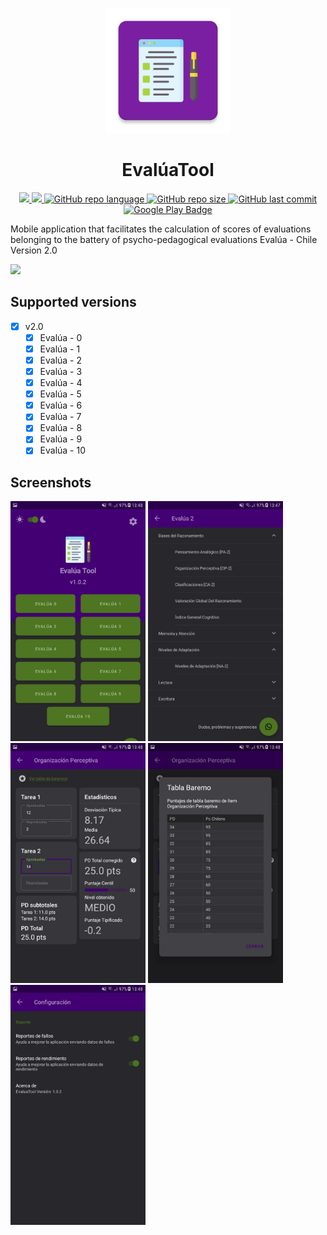 <p align="center">
  <img src="https://github.com/figonzal1/EvaluaTool/blob/main/app/src/main/ic_launcher-web.png" width="200" height="200">
</p>
<h1 align="center">EvalúaTool</h1>
<p align="center">
  
  <!--<a href="https://img.shields.io/github/v/release/figonzal1/EvaluaTool?color=orange&include_prereleases" alt="Version">
        <img alt="GitHub release" src="https://img.shields.io/github/v/release/figonzal1/EvaluaTool?color=orange&include_prereleases">
  </a>-->
  
  <a href="https://snyk.io/test/github/figonzal1/EvaluaTool?targetFile=app/build.gradle" alt="Snyk">
        <img src="https://snyk.io/test/github/figonzal1/EvaluaTool/badge.svg?targetFile=app/build.gradle" />
  </a>
  
  <a href="https://www.codefactor.io/repository/github/figonzal1/evaluatool" alt="CodeFactor">
        <img src="https://www.codefactor.io/repository/github/figonzal1/evaluatool/badge" />
  </a>
  
  <a href="https://img.shields.io/github/languages/top/figonzal1/EvaluaTool?color=orange" alt="Top Language">
        <img alt="GitHub repo language" src="https://img.shields.io/github/languages/top/figonzal1/EvaluaTool?color=orange">
  </a>
  
  <a href="https://img.shields.io/github/repo-size/figonzal1/EvaluaTool" alt="GitHub repo size">
        <img alt="GitHub repo size" src="https://img.shields.io/github/repo-size/figonzal1/EvaluaTool">
  </a>
  
  <a href="https://img.shields.io/github/last-commit/figonzal1/EvaluaTool?color=yellow" alt="Last Commit">
        <img alt="GitHub last commit" src="https://img.shields.io/github/last-commit/figonzal1/EvaluaTool?color=yellow">
  </a>
  
  <!--<a href="https://img.shields.io/badge/HH-145.90%20[hr]-blueviolet" alt="Hours Spent">
        <img alt="Hours Spent" src="https://img.shields.io/badge/HH-145.90%20[hr]-blueviolet">
  </a>-->
  
  <a href="https://play.google.com/store/apps/details?id=cl.figonzal.evaluatool">
        <img alt="Google Play Badge" src="https://img.shields.io/endpoint?color=green&logo=google-play&logoColor=green&url=https%3A%2F%2Fplay.cuzi.workers.dev%2Fplay%3Fi%3Dcl.figonzal.evaluatool%26l%3DGoogle%2520Play%26m%3DVersion%253A%2520%24version%2520%257C%2520Downloads%2520%2524shortinstalls%2520%257C%2520Updated%253A%2520%2524updated">
  </a>
</p>

Mobile application that facilitates the calculation of scores of evaluations belonging to the battery of psycho-pedagogical evaluations Evalúa - Chile Version 2.0

<a href="https://play.google.com/store/apps/details?id=cl.figonzal.evaluatool"><img src="https://play.google.com/intl/en_us/badges/images/generic/en_badge_web_generic.png" height="75"></a>

## Supported versions
- [x] v2.0
  - [x] Evalúa - 0
  - [x] Evalúa - 1
  - [x] Evalúa - 2
  - [x] Evalúa - 3
  - [x] Evalúa - 4
  - [x] Evalúa - 5
  - [x] Evalúa - 6
  - [x] Evalúa - 7
  - [x] Evalúa - 8
  - [x] Evalúa - 9
  - [x] Evalúa - 10
  
 ## Screenshots
<img src="https://github.com/figonzal1/EvaluaTool/blob/main/screenshots/Screenshot_20220308-134813.jpg" width="216" height="384"> <img src="https://github.com/figonzal1/EvaluaTool/blob/main/screenshots/Screenshot_20220308-134750.jpg" width="216" height="384"> <img src="https://github.com/figonzal1/EvaluaTool/blob/main/screenshots/Screenshot_20220308-134805.jpg" width="216" height="384"> <img src="https://github.com/figonzal1/EvaluaTool/blob/main/screenshots/Screenshot_20220308-134808.jpg" width="216" height="384"> <img src="https://github.com/figonzal1/EvaluaTool/blob/main/screenshots/Screenshot_20220308-134816.jpg" width="216" height="384">
